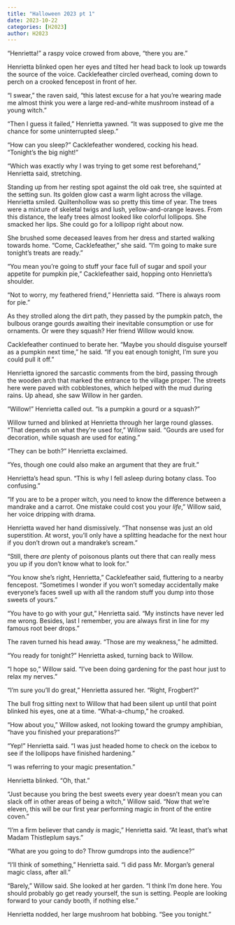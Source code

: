 ```yaml
---
title: "Halloween 2023 pt 1"
date: 2023-10-22
categories: [H2023]
author: H2023
---
```


“Henrietta!” a raspy voice crowed from above, “there you are.”

Henrietta blinked open her eyes and tilted her head back to look up towards the source of the voice. Cacklefeather circled overhead, coming down to perch on a crooked fencepost in front of her.

“I swear,” the raven said, “this latest excuse for a hat you’re wearing made me almost think you were a large red-and-white mushroom instead of a young witch.”

“Then I guess it failed,” Henrietta yawned. “It was supposed to give me the chance for some uninterrupted sleep.”

“How can you sleep?” Cacklefeather wondered, cocking his head. “Tonight’s the big night!”

“Which was exactly why I was trying to get some rest beforehand,” Henrietta said, stretching.

Standing up from her resting spot against the old oak tree, she squinted at the setting sun. Its golden glow cast a warm light across the village. Henrietta smiled. Quiltenhollow was so pretty this time of year. The trees were a mixture of skeletal twigs and lush, yellow-and-orange leaves. From this distance, the leafy trees almost looked like colorful lollipops. She smacked her lips. She could go for a lollipop right about now.

She brushed some deceased leaves from her dress and started walking towards home. “Come, Cacklefeather,” she said. “I’m going to make sure tonight’s treats are ready.”

“You mean you’re going to stuff your face full of sugar and spoil your appetite for pumpkin pie,” Cacklefeather said, hopping onto Henrietta’s shoulder.

“Not to worry, my feathered friend,” Henrietta said. “There is always room for pie.”

As they strolled along the dirt path, they passed by the pumpkin patch, the bulbous orange gourds awaiting their inevitable consumption or use for ornaments. Or were they squash? Her friend Willow would know.

Cacklefeather continued to berate her. “Maybe you should disguise yourself as a pumpkin next time,” he said. “If you eat enough tonight, I’m sure you could pull it off.”

Henrietta ignored the sarcastic comments from the bird, passing through the wooden arch that marked the entrance to the village proper. The streets here were paved with cobblestones, which helped with the mud during rains. Up ahead, she saw Willow in her garden.

“Willow!” Henrietta called out. “Is a pumpkin a gourd or a squash?”

Willow turned and blinked at Henrietta through her large round glasses. “That depends on what they’re used for,” Willow said. “Gourds are used for decoration, while squash are used for eating.”

“They can be both?” Henrietta exclaimed.

“Yes, though one could also make an argument that they are fruit.”

Henrietta’s head spun. “This is why I fell asleep during botany class. Too confusing.”

“If you are to be a proper witch, you need to know the difference between a mandrake and a carrot. One mistake could cost you your *life*,” Willow said, her voice dripping with drama.

Henrietta waved her hand dismissively. “That nonsense was just an old superstition. At worst, you’ll only have a splitting headache for the next hour if you don’t drown out a mandrake’s scream.”

“Still, there *are* plenty of poisonous plants out there that can really mess you up if you don’t know what to look for.”

“You know she’s right, Henrietta,” Cacklefeather said, fluttering to a nearby fencepost. “Sometimes I wonder if you won’t someday accidentally make everyone’s faces swell up with all the random stuff you dump into those sweets of yours.”

“You have to go with your gut,” Henrietta said. “My instincts have never led me wrong. Besides, last I remember, you are always first in line for my famous root beer drops.”

The raven turned his head away. “Those are my weakness,” he admitted.

“You ready for tonight?” Henrietta asked, turning back to Willow.

“I hope so,” Willow said. “I’ve been doing gardening for the past hour just to relax my nerves.”

“I’m sure you’ll do great,” Henrietta assured her. “Right, Frogbert?”

The bull frog sitting next to Willow that had been silent up until that point blinked his eyes, one at a time. “What-a-chump,” he croaked.

“How about you,” Willow asked, not looking toward the grumpy amphibian, “have you finished your preparations?”

“Yep!” Henrietta said. “I was just headed home to check on the icebox to see if the lollipops have finished hardening.”

“I was referring to your magic presentation.”

Henrietta blinked. “Oh, that.”

“Just because you bring the best sweets every year doesn’t mean you can slack off in other areas of being a witch,” Willow said. “Now that we’re eleven, this will be our first year performing magic in front of the entire coven.”

“I’m a firm believer that candy *is* magic,” Henrietta said. “At least, that’s what Madam Thistleplum says.”

“What are you going to do? Throw gumdrops into the audience?”

“I’ll think of something,” Henrietta said. “I did pass Mr. Morgan’s general magic class, after all.”

“Barely,” Willow said. She looked at her garden. “I think I’m done here. You should probably go get ready yourself, the sun is setting. People are looking forward to your candy booth, if nothing else.”

Henrietta nodded, her large mushroom hat bobbing. “See you tonight.”
